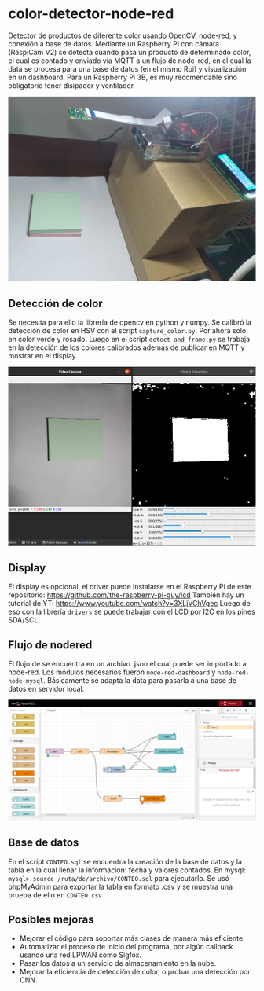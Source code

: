 # color-detector-node-red
Detector de productos de diferente color usando OpenCV, node-red, y conexión a base de datos.
Mediante un Raspberry Pi con cámara (RaspiCam V2) se detecta cuando pasa un producto de determinado color, el cual es contado y enviado vía MQTT a un flujo de node-red, en el cual la data se procesa para una base de datos (en el mismo Rpi) y visualización en un dashboard. Para un Raspberry Pi 3B, es muy recomendable sino obligatorio tener disipador y ventilador.

<img src=https://github.com/sadelcarpio/color-detector-node-red/blob/main/imgs/rpi.jpeg>

## Detección de color
Se necesita para ello  la librería de opencv en python y numpy. Se calibró la detección de color en HSV con el script `capture_color.py`. Por ahora solo en color verde y rosado.
Luego en el script `detect_and_frame.py` se trabaja en la detección de los colores calibrados además de publicar en MQTT y mostrar en el display.

<img src=https://github.com/sadelcarpio/color-detector-node-red/blob/main/imgs/calibration.jpeg>


## Display
El display es opcional, el driver puede instalarse en el Raspberry Pi de este repositorio: https://github.com/the-raspberry-pi-guy/lcd
También hay un tutorial de YT: https://www.youtube.com/watch?v=3XLjVChVgec
Luego de eso con la librería `drivers` se puede trabajar con el LCD por I2C en los pines SDA/SCL.

## Flujo de nodered
El flujo de se encuentra en un archivo .json el cual puede ser importado a node-red. Los módulos necesarios fueron `node-red-dashboard` y `node-red-node-mysql`.
Básicamente se adapta la data para pasarla a una base de datos en servidor local. 

<img src=https://github.com/sadelcarpio/color-detector-node-red/blob/main/imgs/flow.jpeg>

## Base de datos
En el script `CONTEO.sql` se encuentra la creación de la base de datos y la tabla en la cual llenar la información: fecha y valores contados.
En mysql:
`mysql> source /ruta/de/archivo/CONTEO.sql`
para ejecutarlo.
Se usó phpMyAdmin para exportar la tabla en formato .csv y se muestra una prueba de ello en `CONTEO.csv`

## Posibles mejoras
* Mejorar el código para soportar más clases de manera más eficiente.
* Automatizar el proceso de inicio del programa, por algún callback usando una red LPWAN como Sigfox.
* Pasar los datos a un servicio de almacenamiento en la nube.
* Mejorar la eficiencia de detección de color, o probar una detección por CNN.

